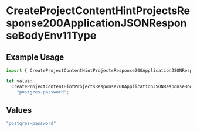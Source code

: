 # CreateProjectContentHintProjectsResponse200ApplicationJSONResponseBodyEnv11Type

## Example Usage

```typescript
import { CreateProjectContentHintProjectsResponse200ApplicationJSONResponseBodyEnv11Type } from "@vercel/sdk/models/operations/createproject.js";

let value:
  CreateProjectContentHintProjectsResponse200ApplicationJSONResponseBodyEnv11Type =
    "postgres-password";
```

## Values

```typescript
"postgres-password"
```